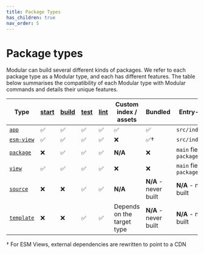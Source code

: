 ```yaml
---
title: Package Types
has_children: true
nav_order: 5
---
```


<head>
    <style>
        .table-wrapper th,td {
            min-width: 0;
        }
    </style>
</head>

# Package types

Modular can build several different kinds of packages. We refer to each package
type as a Modular type, and each has different features. The table below
summarises the compatibility of each Modular type with Modular commands and
details their unique features.

| Type                        | [start](../commands/start.md) | [build](../commands/build.md) | [test](../commands/test.md) | [lint](../commands/lint.md) | Custom index / assets      | Bundled               | Entry-point                    |
| --------------------------- | ----------------------------- | ----------------------------- | --------------------------- | --------------------------- | -------------------------- | --------------------- | ------------------------------ |
| [`app`](./app.md)           | ✅                            | ✅                            | ✅                          | ✅                          | ✅                         | ✅                    | `src/index.tsx`                |
| [`esm-view`](./esm-view.md) | ✅                            | ✅                            | ✅                          | ✅                          | ❌                         | ✅†                   | `src/index.tsx`                |
| [`package`](./package.md)   | ❌                            | ✅                            | ✅                          | ✅                          | **N/A**                    | ❌                    | `main` field of `package.json` |
| [`view`](./view.md)         | ✅                            | ✅                            | ✅                          | ✅                          | ❌                         | ❌                    | `main` field of `package.json` |
| [`source`](./source.md)     | ❌                            | ❌                            | ✅                          | ✅                          | **N/A**                    | **N/A** - never built | **N/A** - never built          |
| [`template`](./template.md) | ❌                            | ❌                            | ✅                          | ✅                          | Depends on the target type | **N/A** - never built | **N/A** - never built          |

† For ESM Views, external dependencies are rewritten to point to a CDN
